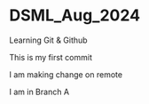 # DSML_Aug_2024
 Learning Git & Github

This is my first commit

I am making change on remote

I am in Branch A